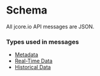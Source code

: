 # Schema

All jcore.io API messages are JSON.

### Types used in messages

* [Metadata](metadata.md)
* [Real-Time Data](realTimeData.md)
* [Historical Data](historicalData.md)
